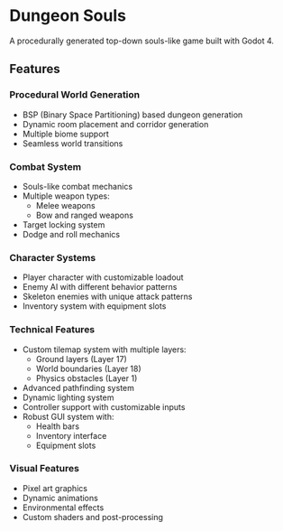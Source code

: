 # Dungeon Souls

A procedurally generated top-down souls-like game built with Godot 4.

## Features

### Procedural World Generation
- BSP (Binary Space Partitioning) based dungeon generation
- Dynamic room placement and corridor generation
- Multiple biome support
- Seamless world transitions

### Combat System
- Souls-like combat mechanics
- Multiple weapon types:
  - Melee weapons
  - Bow and ranged weapons
- Target locking system
- Dodge and roll mechanics

### Character Systems
- Player character with customizable loadout
- Enemy AI with different behavior patterns
- Skeleton enemies with unique attack patterns
- Inventory system with equipment slots

### Technical Features
- Custom tilemap system with multiple layers:
  - Ground layers (Layer 17)
  - World boundaries (Layer 18)
  - Physics obstacles (Layer 1)
- Advanced pathfinding system
- Dynamic lighting system
- Controller support with customizable inputs
- Robust GUI system with:
  - Health bars
  - Inventory interface
  - Equipment slots

### Visual Features
- Pixel art graphics
- Dynamic animations
- Environmental effects
- Custom shaders and post-processing
